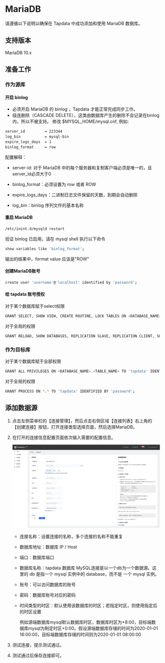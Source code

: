 # MariaDB

请遵循以下说明以确保在 Tapdata 中成功添加和使用 MariaDB 数据库。

## 支持版本
MariaDB 10.x

## 准备工作

### 作为源库

#### 开启 binlog

- 必须开启 MariaDB 的 binlog ，Tapdata 才能正常完成同步工作。
- 级连删除（CASCADE DELETE），这类由数据库产生的删除不会记录在binlog内，所以不被支持。 修改 $MYSQL_HOME/mysql.cnf, 例如:

```bash
server_id         = 223344
log_bin           = mysql-bin
expire_logs_days  = 1
binlog_format     = row
```

配置解释：

- server-id: 对于 MariaDB 中的每个服务器和复制客户端必须是唯一的，且server_id必须大于0

- binlog_format：必须设置为 row 或者 ROW

- expire_logs_days：二进制日志文件保留的天数，到期会自动删除

- log_bin：binlog 序列文件的基本名称


#### 重启 MariaDB

```bash
/etc/inint.d/mysqld restart
```

验证 binlog 已启用，请在 mysql shell 执行以下命令

```bash
show variables like 'binlog_format';
```

输出的结果中，format value 应该是"ROW"



#### 创建MariaDB账号

```bash
create user 'username'@'localhost' identified by 'password';
```

#### 给 tapdata 账号授权

对于某个数据库赋于select权限

```bash
GRANT SELECT, SHOW VIEW, CREATE ROUTINE, LOCK TABLES ON <DATABASE_NAME>.<TABLE_NAME> TO 'tapdata' IDENTIFIED BY 'password';
```

对于全局的权限

```bash
GRANT RELOAD, SHOW DATABASES, REPLICATION SLAVE, REPLICATION CLIENT, SUPER ON *.* TO 'tapdata' IDENTIFIED BY 'password';
```

### 作为目标库

对于某个数据库赋于全部权限

```bash
GRANT ALL PRIVILEGES ON <DATABASE_NAME>.<TABLE_NAME> TO 'tapdata' IDENTIFIED BY 'password';
```

对于全局的权限

```bash
GRANT PROCESS ON *.* TO 'tapdata' IDENTIFIED BY 'password';
```

## 添加数据源

1. 点击左侧菜单栏的【连接管理】，然后点击右侧区域【连接列表】右上角的【创建连接】按钮，打开连接类型选择页面，然后选择MariaDB。

2. 在打开的连接信息配置页面依次输入需要的配置信息。

   ![](../../../images/connect_mariadb.png)

    * 连接名称：设置连接的名称，多个连接的名称不能重复

    * 数据库地址：数据库 IP / Host

    * 端口：数据库端口

    * 数据库名称：tapdata 数据库 MySQL连接是以一个db为一个数据源。这里的 db 是指一个 mysql 实例中的 database，而不是 一个 mysql 实例。

    * 账号：可以访问数据库的账号

    * 密码：数据库账号对应的密码

    * 时间类型的时区：默认使用该数据库的时区；若指定时区，则使用指定后的时区设置

      例如源端数据库mysql默认数据库时区，数据库时区为+8:00，目标端数据库mysql为制定时区+0:00。假设源端数据库存储的时间为2020-01-01 16:00:00，目标端数据库存储的时间则为2020-01-01 08:00:00

3. 测试连接，提示测试通过。

4. 测试通过后保存连接即可。
